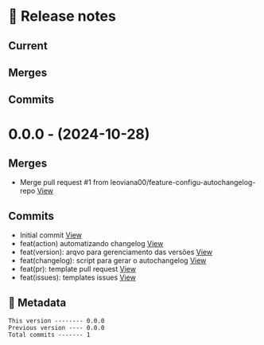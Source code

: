 # 🎁 Release notes

## Current
## Merges

## Commits



# 0.0.0 - (2024-10-28)
## Merges
*  Merge pull request #1 from leoviana00/feature-configu-autochangelog-repo [View](https://github.com/leoviana00/dio-dp-detona-ralph-game/commits/3ff48ecf54ad5c73e5cadafff0a3f23ebe0bbefd)
## Commits
*  Initial commit [View](https://github.com/leoviana00/dio-dp-detona-ralph-game/commits/b62db239462b3fd8fd319c4b105549a7a4e0f5a5)
*  feat(action) automatizando changelog [View](https://github.com/leoviana00/dio-dp-detona-ralph-game/commits/ade4a818bd353ac324a92489d9754c3e6bc89495)
*  feat(version): arqvo para gerenciamento das versões [View](https://github.com/leoviana00/dio-dp-detona-ralph-game/commits/d1a66a001132401742e5299afac477180dc2fede)
*  feat(changelog): script para gerar o autochangelog [View](https://github.com/leoviana00/dio-dp-detona-ralph-game/commits/8f138a1e61fb63c7ae12e682d43f3c19e3e25f69)
*  feat(pr): template pull request [View](https://github.com/leoviana00/dio-dp-detona-ralph-game/commits/c9ea37e4ffdc4f89ef656e202787df9d92d14b7d)
*  feat(issues): templates issues [View](https://github.com/leoviana00/dio-dp-detona-ralph-game/commits/c325c432b6b932762597c1e0cf74ca4fe438a92a)
## 📝 Metadata
```
This version -------- 0.0.0
Previous version ---- 0.0.0
Total commits ------- 1
```
